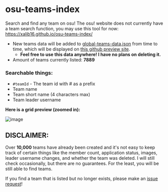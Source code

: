 # osu-teams-index

Search and find any team on osu!
The osu! website does not currently have a team search function, you may use this tool for now:
https://xalib16.github.io/osu-teams-index/

- New teams data will be added to [global-teams-data.json](https://github.com/xalib16/osu-teams-index/edit/main/global-teams-data.json) from time to time, which will be displayed on [this github preview site](https://xalib16.github.io/osu-teams-index/).
  - **Feel free to use this data anywhere! I have no plans on deleting it.**
- Amount of teams currently listed: **7889**

### Searchable things:
- `#teamId` - The team id with # as a prefix
- Team name
- Team short name (4 characters max)
- Team leader username

**Here is a grid preview (zoomed in):**

![image](https://github.com/user-attachments/assets/7b62f13e-de75-4524-9bbe-fdb56af787c3)

## DISCLAIMER:
Over **10,000** teams have already been created and it's not easy to keep track of certain things like the member count, application status, images, leader username changes, and whether the team was deleted. I will still check occasionally, but there are no guarantees. For the least, you will be still able to find teams.

If you find a team that is listed but no longer exists, please make an [issue request](https://github.com/xalib16/osu-teams-index/issues)!

